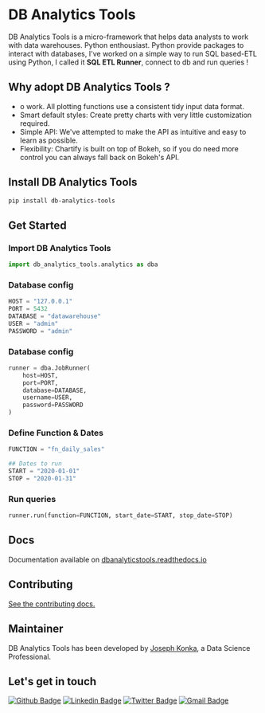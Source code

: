 # DB Analytics Tools
DB Analytics Tools is a micro-framework that helps data analysts to work with data warehouses. Python enthousiast. Python provide packages to interact with databases, I've worked on a simple way to run SQL based-ETL using Python, I called it **SQL ETL Runner**, connect to db and run queries !

## Why adopt DB Analytics Tools ?
- o work. All plotting functions use a consistent tidy input data format.
- Smart default styles: Create pretty charts with very little customization required.
- Simple API: We've attempted to make the API as intuitive and easy to learn as possible.
- Flexibility: Chartify is built on top of Bokeh, so if you do need more control you can always fall back on Bokeh's API.

## Install DB Analytics Tools
```sh
pip install db-analytics-tools
```

## Get Started

### Import DB Analytics Tools
```python
import db_analytics_tools.analytics as dba
```

### Database config
```python
HOST = "127.0.0.1"
PORT = 5432
DATABASE = "datawarehouse"
USER = "admin"
PASSWORD = "admin"
```

### Database config
```python
runner = dba.JobRunner(
    host=HOST, 
    port=PORT, 
    database=DATABASE, 
    username=USER, 
    password=PASSWORD
)
```

### Define Function & Dates
```python
FUNCTION = "fn_daily_sales"

## Dates to run
START = "2020-01-01"
STOP = "2020-01-31"
```

### Run queries
```python
runner.run(function=FUNCTION, start_date=START, stop_date=STOP)
```

## Docs
Documentation available on [dbanalyticstools.readthedocs.io](dbanalyticstools.readthedocs.io)

## Contributing
[See the contributing docs.](CONTRIBUTING.md)

## Maintainer
DB Analytics Tools has been developed by [Joseph Konka](https://www.linkedin.com/in/joseph-koami-konka/), a Data Science Professional. 

## Let's get in touch
[![Github Badge](https://img.shields.io/badge/-Github-000?style=flat-square&logo=Github&logoColor=white&link=https://github.com/joekakone)](https://github.com/joekakone) [![Linkedin Badge](https://img.shields.io/badge/-LinkedIn-blue?style=flat-square&logo=Linkedin&logoColor=white&link=https://www.linkedin.com/in/joseph-koami-konka/)](https://www.linkedin.com/in/joseph-koami-konka/) [![Twitter Badge](https://img.shields.io/badge/-Twitter-blue?style=flat-square&logo=Twitter&logoColor=white&link=https://www.twitter.com/joekakone)](https://www.twitter.com/joekakone) [![Gmail Badge](https://img.shields.io/badge/-Gmail-c14438?style=flat-square&logo=Gmail&logoColor=white&link=mailto:joseph.kakone@gmail.com)](mailto:joseph.kakone@gmail.com)